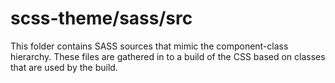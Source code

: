 # scss-theme/sass/src

This folder contains SASS sources that mimic the component-class hierarchy. These files
are gathered in to a build of the CSS based on classes that are used by the build.
